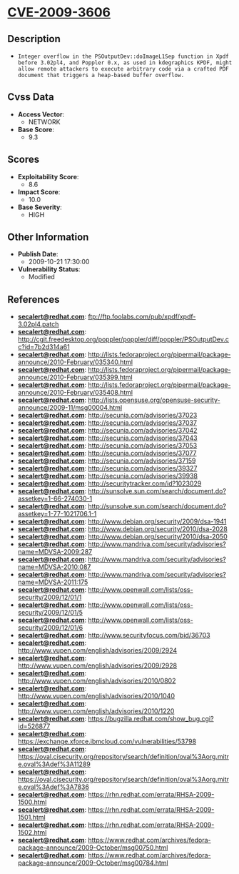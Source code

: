 
# [CVE-2009-3606](https://cve.mitre.org/cgi-bin/cvename.cgi?name=CVE-2009-3606)

## Description

- `Integer overflow in the PSOutputDev::doImageL1Sep function in Xpdf before 3.02pl4, and Poppler 0.x, as used in kdegraphics KPDF, might allow remote attackers to execute arbitrary code via a crafted PDF document that triggers a heap-based buffer overflow.`

## Cvss Data

- **Access Vector**:
  - NETWORK
- **Base Score**:
  - 9.3

## Scores

- **Exploitability Score**:
  - 8.6
- **Impact Score**:
  - 10.0
- **Base Severity**:
  - HIGH

## Other Information

- **Publish Date**:
  - 2009-10-21 17:30:00
- **Vulnerability Status**:
  - Modified

## References

- **secalert@redhat.com**: ftp://ftp.foolabs.com/pub/xpdf/xpdf-3.02pl4.patch
- **secalert@redhat.com**: http://cgit.freedesktop.org/poppler/poppler/diff/poppler/PSOutputDev.cc?id=7b2d314a61
- **secalert@redhat.com**: http://lists.fedoraproject.org/pipermail/package-announce/2010-February/035340.html
- **secalert@redhat.com**: http://lists.fedoraproject.org/pipermail/package-announce/2010-February/035399.html
- **secalert@redhat.com**: http://lists.fedoraproject.org/pipermail/package-announce/2010-February/035408.html
- **secalert@redhat.com**: http://lists.opensuse.org/opensuse-security-announce/2009-11/msg00004.html
- **secalert@redhat.com**: http://secunia.com/advisories/37023
- **secalert@redhat.com**: http://secunia.com/advisories/37037
- **secalert@redhat.com**: http://secunia.com/advisories/37042
- **secalert@redhat.com**: http://secunia.com/advisories/37043
- **secalert@redhat.com**: http://secunia.com/advisories/37053
- **secalert@redhat.com**: http://secunia.com/advisories/37077
- **secalert@redhat.com**: http://secunia.com/advisories/37159
- **secalert@redhat.com**: http://secunia.com/advisories/39327
- **secalert@redhat.com**: http://secunia.com/advisories/39938
- **secalert@redhat.com**: http://securitytracker.com/id?1023029
- **secalert@redhat.com**: http://sunsolve.sun.com/search/document.do?assetkey=1-66-274030-1
- **secalert@redhat.com**: http://sunsolve.sun.com/search/document.do?assetkey=1-77-1021706.1-1
- **secalert@redhat.com**: http://www.debian.org/security/2009/dsa-1941
- **secalert@redhat.com**: http://www.debian.org/security/2010/dsa-2028
- **secalert@redhat.com**: http://www.debian.org/security/2010/dsa-2050
- **secalert@redhat.com**: http://www.mandriva.com/security/advisories?name=MDVSA-2009:287
- **secalert@redhat.com**: http://www.mandriva.com/security/advisories?name=MDVSA-2010:087
- **secalert@redhat.com**: http://www.mandriva.com/security/advisories?name=MDVSA-2011:175
- **secalert@redhat.com**: http://www.openwall.com/lists/oss-security/2009/12/01/1
- **secalert@redhat.com**: http://www.openwall.com/lists/oss-security/2009/12/01/5
- **secalert@redhat.com**: http://www.openwall.com/lists/oss-security/2009/12/01/6
- **secalert@redhat.com**: http://www.securityfocus.com/bid/36703
- **secalert@redhat.com**: http://www.vupen.com/english/advisories/2009/2924
- **secalert@redhat.com**: http://www.vupen.com/english/advisories/2009/2928
- **secalert@redhat.com**: http://www.vupen.com/english/advisories/2010/0802
- **secalert@redhat.com**: http://www.vupen.com/english/advisories/2010/1040
- **secalert@redhat.com**: http://www.vupen.com/english/advisories/2010/1220
- **secalert@redhat.com**: https://bugzilla.redhat.com/show_bug.cgi?id=526877
- **secalert@redhat.com**: https://exchange.xforce.ibmcloud.com/vulnerabilities/53798
- **secalert@redhat.com**: https://oval.cisecurity.org/repository/search/definition/oval%3Aorg.mitre.oval%3Adef%3A11289
- **secalert@redhat.com**: https://oval.cisecurity.org/repository/search/definition/oval%3Aorg.mitre.oval%3Adef%3A7836
- **secalert@redhat.com**: https://rhn.redhat.com/errata/RHSA-2009-1500.html
- **secalert@redhat.com**: https://rhn.redhat.com/errata/RHSA-2009-1501.html
- **secalert@redhat.com**: https://rhn.redhat.com/errata/RHSA-2009-1502.html
- **secalert@redhat.com**: https://www.redhat.com/archives/fedora-package-announce/2009-October/msg00750.html
- **secalert@redhat.com**: https://www.redhat.com/archives/fedora-package-announce/2009-October/msg00784.html
